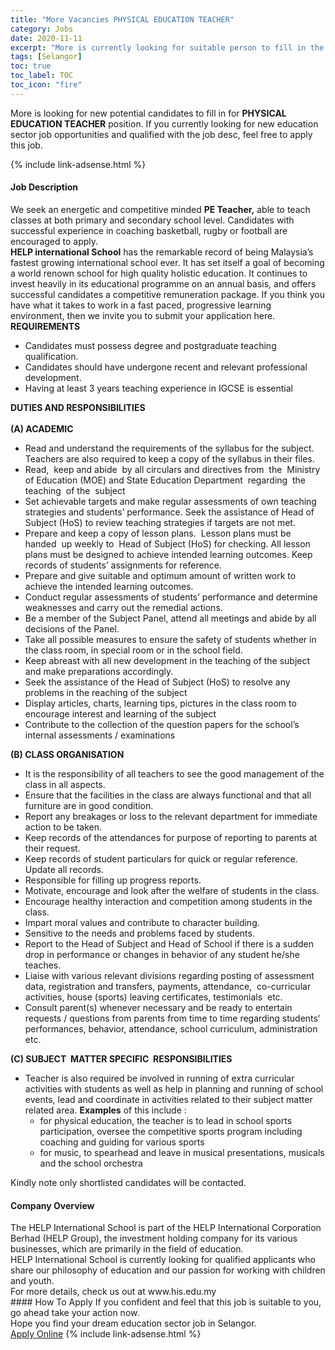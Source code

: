 ```yaml
---
title: "More Vacancies PHYSICAL EDUCATION TEACHER" 
category: Jobs 
date: 2020-11-11 
excerpt: "More is currently looking for suitable person to fill in the PHYSICAL EDUCATION TEACHER which positioned at Selangor" 
tags: [Selangor] 
toc: true 
toc_label: TOC 
toc_icon: "fire" 
--- 
```


<p>More is looking for new potential candidates to fill in for <b>PHYSICAL EDUCATION TEACHER</b> position. If you currently looking for new education sector job opportunities and qualified with the job desc, feel free to apply this job.
</p>{% include link-adsense.html %} 
 <div><div><div><h4>Job Description</h4></div></div><div><div><span><div><div><div>We seek an energetic and competitive minded <strong>PE Teacher,</strong> able to teach classes at both primary and secondary school level. Candidates with successful experience in coaching basketball, rugby or football are encouraged to apply.</div><div><strong>HELP international School</strong> has the remarkable record of being Malaysia&#8217;s fastest growing international school ever. It has set itself a goal of becoming a world renown school for high quality holistic education. It continues to invest heavily in its educational programme on an annual basis, and offers successful candidates a competitive remuneration package. If you think you have what it takes to work in a fast paced, progressive learning environment, then we invite you to submit your application here.</div></div><div><strong>REQUIREMENTS</strong></div><ul><li>Candidates must possess degree and postgraduate teaching qualification.&#160;</li><li>Candidates should have undergone recent and relevant professional development.</li><li>Having at least 3 years teaching experience in IGCSE is essential</li></ul><div><strong>DUTIES AND RESPONSIBILITIES</strong></div><div><br><strong>(A) ACADEMIC</strong></div><ul><li>Read and understand the requirements of the syllabus for the subject. Teachers are also required to keep a copy of the syllabus in their files.</li><li>Read,&#160; keep and abide&#160; by all circulars and directives from&#160; the&#160; Ministry of Education (MOE) and State Education Department&#160; regarding&#160; the&#160; teaching&#160; of the&#160; subject</li><li>Set achievable targets and make regular assessments of own teaching strategies and students&#8217; performance. Seek&#160;the assistance of Head of Subject (HoS) to review teaching strategies if targets are not met.</li><li>Prepare and keep a copy of lesson plans.&#160; Lesson plans must be handed&#160; up weekly to&#160; Head of&#160;Subject (HoS) for checking. All lesson plans must be designed to achieve intended learning outcomes. Keep records of students&#8217; assignments for reference.</li><li>Prepare and give suitable and optimum amount of written work to achieve the intended learning&#160;outcomes.</li><li>Conduct regular assessments of students&#8217; performance and determine weaknesses and carry out the remedial actions.</li><li>Be a member of the Subject Panel, attend all meetings and abide by all decisions of the Panel.</li><li>Take all possible measures to ensure the safety of students whether in the class room, in special room or in the school field.</li><li>Keep abreast with all new development in the teaching of the subject and make preparations accordingly.</li><li>Seek the assistance of the Head of Subject (HoS) to resolve any problems in the reaching of the subject</li><li>Display articles, charts, learning tips, pictures in the class room to encourage interest and learning of the subject</li><li>Contribute to the collection of the question papers for the school&#8217;s internal assessments / examinations</li></ul><div><strong>(B) CLASS ORGANISATION</strong></div><ul><li>It is the responsibility of all teachers to see the good management of the class in all aspects.</li><li>Ensure that the facilities in the class are always functional and that all furniture are in good condition.</li><li>Report any breakages or loss to the relevant department for immediate action to be taken.</li><li>Keep records of the attendances for purpose of reporting to parents at their request.</li><li>Keep records of student particulars for quick or regular reference. Update all records.</li><li>Responsible for filling up progress reports.</li><li>Motivate, encourage and look after the welfare of students in the class.</li><li>Encourage healthy interaction and competition among students in the class.</li><li>Impart moral values and contribute to character building.</li><li>Sensitive to the needs and problems faced by students.</li><li>Report to the Head of Subject and Head of School if there is a sudden drop in performance or changes in behavior of any student he/she teaches.</li><li>Liaise with various relevant divisions regarding posting of assessment data, registration and transfers, payments, attendance,&#160; co-curricular activities, house (sports) leaving certificates, testimonials&#160; etc.</li><li>Consult parent(s) whenever necessary and be ready to entertain requests / questions from parents from time to time regarding students&#8216;&#160; performances, behavior, attendance, school curriculum, administration&#160; etc.</li></ul><div><strong>(C) SUBJECT&#160; MATTER SPECIFIC&#160; RESPONSIBILITIES</strong></div><ul><li>Teacher is also required be involved in running of extra curricular activities with students as well as help in planning and running of school events, lead and coordinate in activities related to their subject matter related area. <strong>Examples</strong> of this include :<ul><li>for physical education, the teacher is to lead in school sports participation, oversee the competitive sports program including coaching and guiding for various sports</li><li>for music, to spearhead and leave in musical presentations, musicals and the school orchestra</li></ul></li></ul><div><div>Kindly note only shortlisted candidates will be contacted.</div></div></div></span></div></div></div> 
<div><div><div><h4>Company Overview</h4></div></div><div><div><span><div><div>
	The HELP International School is part of the HELP International Corporation Berhad (HELP Group), the investment holding company for its various businesses, which are primarily in the field of education.</div>
<div>
	HELP International School is currently looking for qualified applicants who share our philosophy of education and our passion for working with children and youth.</div>
<div>
	For more details, check us out at www.his.edu.my</div></div></span></div></div></div> 
#### How To Apply 
If you confident and feel that this job is suitable to you, go ahead take your action now. <br/> 
Hope you find your dream education sector job in Selangor. <br/> 
<a href="https://www.jobstreet.com.my/en/job/physical-education-teacher-4422228?jobId=jobstreet-my-job-4422228&sectionRank=25&token=0~94b59a65-cb2f-4f96-ab7f-34c2578c0427&fr=SRP%20View%20In%20New%20Ta" class="btn btn--info" target="_blank" rel="nofollow noopenner">Apply Online</a> 
{% include link-adsense.html %} 